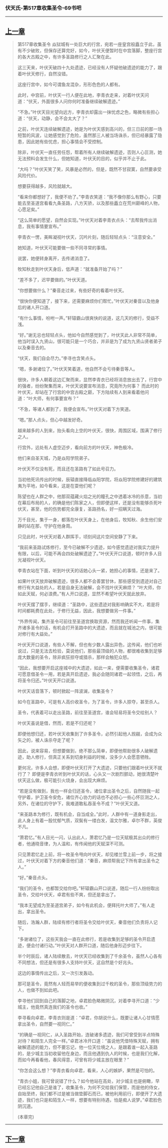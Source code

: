 ### 伏天氏-第517章收集圣令-69书吧

--------
[上一章](./a458174c4df9304bc1b2db4c53e8403d.md)
--------


>
>
>
>第517章收集圣令
>焱狱城有一处巨大的行宫，宛若一座皇宫般矗立于此，虽有不少破败，但保存还算完好，如今，叶伏天便暂时在中宫落脚，整座行宫的各大古殿之中，有许多圣路修行之人汇聚在此。
>
>这三天来，叶伏天破四十九处遗迹，已经没有人怀疑他破遗迹的能力了，跟着叶伏天修行，自然没错。
>
>这座行宫中，如今可谓鱼龙混杂，形形色色的人都有。
>
>此时，中宫前，叶伏天一行人便在此地，李青衣走来，对着叶伏天问道：“伏天，外面很多人问你何时准备继续破解遗迹。”
>
>“不急。”叶伏天目光望向远方，李青衣却露出一抹忧虑之色，略微有些担心道：“伏天，动静，会不会太大了？”
>
>之前，叶伏天连续破解遗迹，她是为叶伏天感到高兴的，但三日前的那一场短暂的风波，让她感觉到了危险，虽然那三人被当场诛杀，但已经暴露了隐患，因此她有些忧虑，担心事情会不受控制。
>
>除非，叶伏天一直任劳任怨，帮着所有人继续破解遗迹，否则人心叵测，她无法预料会发生什么，但她知道，叶伏天的目的，似乎并不止于此。
>
>“大吗？”叶伏天笑了笑，风暴是必然的，但是，既然不甘寂寞，自然要承受风险代价。
>
>想要获得越多，风险就越大。
>
>“看来你都想好了，我便不劝了。”李青衣笑道：“我不像你那么有野心，只要能去至圣道宫看看九条圣路，八方天骄，以及那些矗立在荒州巅峰的人物，心愿足矣。”
>
>“这么简单的愿望，自然会实现。”叶伏天对着李青衣点头：“去帮我传出消息，我有事情要宣布。”
>
>李青衣一愣，美眸凝视叶伏天，沉吟片刻，随后轻轻点头：“注意安全。”
>
>她知道，叶伏天可能要做一些不同寻常的事情。
>
>说罢，她便转身离开，去传递消息了。
>
>牧知秋走到叶伏天身后，低声道：“就准备开始了吗？”
>
>“差不多了，迟早要做的。”叶伏天道。
>
>“你想要做什么？”秦音走过来，有些好奇的看着叶伏天。
>
>“很快你便知道了，接下来，还需要麻烦你们帮忙。”叶伏天对秦音以及他身后的诸人开口道。
>
>“有什么事情，吩咐一声。”轩辕霸山很爽快的说道，这几天的修行，受益不浅。
>
>“好。”谢无忌也轻轻点头，他如今自然感觉到了，叶伏天此人非常不简单，他当时误入九贤山，很可能只是一个巧合，并非是为了成为九贤山贤者弟子以及秦音去的。
>
>“伏天，我们自会尽力。”李寻也含笑点头。
>
>“嗯，多谢诸位了。”叶伏天笑着道，他自然不会亏待秦音等人。
>
>很快，许多人朝着这边汇聚而来，显然李青衣已经将消息放出去了，行宫中的强者，纷纷聚集而来，叶伏天说要宣布消息，究竟所为何事？
>而此时的叶伏天，却站在了行宫的中宫古殿之巅，下方陆续有人到来看着他问道：“叶大师，有何事要宣布？”
>
>“不急，等诸人都到了，我便会宣布。”叶伏天对着下方笑道。
>
>“嗯。”那人点头，但心中越发好奇。
>
>越来越多的人到来，抬头看向上空的叶伏天，很快，周围区域，围满了修行之人。
>
>行宫外，远处有人虚空迈步，看向前方的叶伏天，神色极冷。
>
>他们来自圣天城，乃是焱阳学院弟子。
>
>叶伏天不仅没有死，而且还在圣路有了如此号召力。
>
>当初他死讯传出的时候，辰辕直接降临焱阳学院，将焱阳学院修建好的建筑夷为平地，如今看来，这是在耍他们呢？
>
>陈望也在人群之中，他那双蕴藏火焰之光的瞳孔之中透着冰冷的杀意，当初在幕后布局的人，的确是他们陈家之人，但即便这样，还是没有能够杀死叶伏天，甚至，他的伤势都完全康复，圣路扬名，好一招瞒天过海。
>
>万千目光，集于一身，都落在叶伏天身上，在他身后，牧知秋、余生他们安静的站在那，守护在他身周。
>
>只见此时，叶伏天对着人群挥手，顷刻间这片空间安静了下来。
>
>“我前来圣路试炼修行，至今已破解不少遗迹，如今感觉遗迹对我实力提升有限，以后，可能不再会四处破解遗迹了。”叶伏天开口说道，顿时许多人目光凝视叶伏天。
>
>李青衣站在下面，听到叶伏天的话她心头一紧，她担心的事情，还是来了。
>
>如果叶伏天放弃破解遗迹，很多人都不会善罢甘休，那些感受到遗迹对自己修行有大益处的人，若是自身无法破解，会不找叶伏天麻烦？
>“叶大师，你如此天赋，何必浪费。”有人开口说道，显然不希望叶伏天就此放弃。
>
>叶伏天摆了摆手，继续道：“圣路中，这些遗迹对我影响确实不大，若是将时间都耗费在此处，于修行无益，因此，我想要做另一件事。”
>
>“外界传闻，集齐圣令可前往至圣道宫换取资源，然而我还听闻一件事，集齐诸多圣令的话，有机会打开圣路中的大遗迹，而且就在城池之内，很可能对修行有大益处。”
>
>叶伏天开口说道，有些人不解，但也有少数人露出异色，这传闻，他们也听说过，只是无法去检验，莫说他们，那些最顶级的人物，都很难收集到足够庞大数量的圣令，除非疯狂掠夺或猎杀，那样会触犯众怒。
>
>“因此，我想要开启这座城中的大遗迹，如此一来，便需要收集圣令，诸君可愿意借圣令一用，若是真开启遗迹，我必会随同诸君一起领悟，之后，再将圣令归还。”叶伏天开口说道。
>
>叶伏天话音落下，顿时掀起一阵波澜，收集圣令？
>
>如今在圣路中，可是有人高价收圣令，为了圣令，许多人掠夺，甚至杀人。
>
>圣令，代表着可以走出圣路，前往至圣道宫，谁会轻易将圣令交给别人？
>
>叶伏天虽说是借，然而，若是不归还呢？
>
>即便他想归还，若叶伏天收集到了许多圣令，必然引起他人觊觎，会成为众矢之的，被人诛杀夺走了呢？
>
>因此，说来容易，但想要做到，绝不那么简单，即便他帮助很多人破解遗迹，助人修行，但真正关系到切身利益的时候，没多少人会愿意牺牲。
>
>更何况，许多人会想，即便叶伏天打开了大遗迹，只要他们跟着叶伏天不就行了？
>即便是李青衣听到叶伏天的话，心头又一次剧烈颤动，她很清楚叶伏天这么做，极可能引火烧身，会出现大麻烦。
>
>“若是没有做到，我也一样会归还圣令，诸位拿出圣令之后，自然随我一起守护着，护卫圣令安危，诸位齐心协力的话也不必担心一些心怀叵测之人，另外，在诸位的守护下，我难道敢私吞圣令不成？”叶伏天又道。
>
>“来圣路本为修行，既有机会，自当成全。”此时，人群中有一道身影走出，此人身上有着一股忧郁气质，双鬓有一缕白发，温文尔雅，卓尔不群，英俊不凡。
>
>“萧君忆。”有人目光一闪，认出此人，萧君忆乃是一位天赋极其出众的修行者，他通晓音律，为人温和，有传闻他的天赋深不可测。
>
>只见萧君忆走上前，将一枚圣令甩向叶伏天，却见楼兰雪上前一步，将之接过，叶伏天对着下方的秦音他们道：“秦音，麻烦帮我记下所有拿出圣令之人。”
>
>“好。”秦音点头。
>
>“我们的圣令，也都暂交给你吧。”轩辕霸山开口说道，随后一行人纷纷取出圣令，交给叶伏天，卓君有些不爽，但还是拿出了。
>
>“我本无望成为至圣道宫弟子，如今有此机会，便拜托叶大师了。”有人走出，拿出圣令。
>
>随后，浩瀚人群，陆续有修行者将圣令交给叶伏天，秦音他们负责将人记下。
>
>“多谢诸位了，这些天我会一直在此修行，若是收集到足够的圣令开启遗迹，便会付诸行动。”叶伏天对人群开口道，随后他身形迈步往下。
>
>半个时辰后，诸人陆续散去，叶伏天已经收集到了千余圣令，虽然人心各有不同想法，但还是有很多人支持叶伏天，这自然是个好兆头。
>
>这边的事情传出之后，又一次引发轰动。
>
>那可是圣令，竟然有人轻而易举的便收集到过千枚的圣令，那些顶级势力的人，也做不到如此吧。
>
>李寻他们回到自己的落脚之地，卓君脸色略微阴沉，对着李寻开口道：“少城主，他竟然真连我们的圣令也收。”
>
>李寻看向卓君，李青衣则是道：“卓君，你胡说什么，既要让诸人心甘情愿拿出圣令，自然要一视同仁。”
>
>“的确是一视同仁，从入圣路开始，连破诸多遗迹，我们可曾受到半点特殊对待？和陌生人完全一样。”卓君冰冷开口道：“虽说他凭借特殊天赋，拥有破解遗迹的能力，但不要忘记，他一位天位境之人，是跟着谁一起入圣路的，是少城主当初收留他在身边，而且他遇到仇人的时候，也是我们化解，而如今再看看他，春风得意，可曾有将少城主放在眼里？”
>
>“你怎会这么想？”李青衣看向卓君，看来，人心的嫉妒，果然是可怕的。
>
>“青衣小姐，我可曾说错了什么？如今他站在高处，对少城主也是俯瞰，早已经忘记他自己是谁了，收集圣令，为何不交给我们保管，而是他的侍女，自始至终，我们都不过是被当做垫脚石而已，被他利用前行，即便开了大遗迹，我们也只是和陌生人一样，想要有特别待遇，怕是痴人说梦。”卓君脸色阴沉道。
>
>(本章完)
>
>

--------
[下一章](./fc1bce3b71dc573133ab65dae132fcd7.md)
--------
